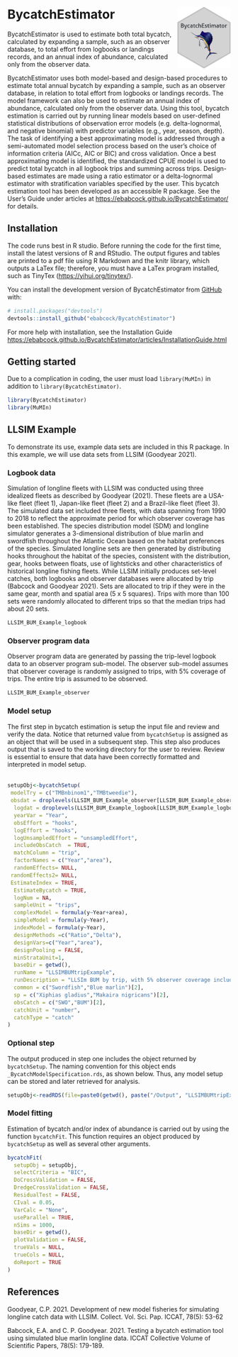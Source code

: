 
<!-- README.md is generated from README.Rmd. Please edit that file -->

# BycatchEstimator <img src="man/figures/imgfile.png" align="right" width="120"/>

<!-- badges: start -->
<!-- badges: end -->

BycatchEstimator is used to estimate both total bycatch, calculated by
expanding a sample, such as an observer database, to total effort from
logbooks or landings records, and an annual index of abundance,
calculated only from the observer data.

BycatchEstimator uses both model-based and design-based procedures to
estimate total annual bycatch by expanding a sample, such as an observer
database, in relation to total effort from logbooks or landings records.
The model framework can also be used to estimate an annual index of
abundance, calculated only from the observer data. Using this tool,
bycatch estimation is carried out by running linear models based on
user-defined statistical distributions of observation error models
(e.g. delta-lognormal, and negative binomial) with predictor variables
(e.g., year, season, depth). The task of identifying a best
approximating model is addressed through a semi-automated model
selection process based on the user’s choice of information criteria
(AICc, AIC or BIC) and cross validation. Once a best approximating model
is identified, the standardized CPUE model is used to predict total
bycatch in all logbook trips and summing across trips. Design-based
estimates are made using a ratio estimator or a delta-lognormal
estimator with stratification variables specified by the user. This
bycatch estimation tool has been developed as an accessible R package.
See the User’s Guide under articles at
<https://ebabcock.github.io/BycatchEstimator/> for details.

## Installation

The code runs best in R studio. Before running the code for the first
time, install the latest versions of R and RStudio. The output figures
and tables are printed to a pdf file using R Markdown and the knitr
library, which outputs a LaTex file; therefore, you must have a LaTex
program installed, such as TinyTex (<https://yihui.org/tinytex/>).

You can install the development version of BycatchEstimator from
[GitHub](https://github.com/) with:

``` r
# install.packages("devtools")
devtools::install_github("ebabcock/BycatchEstimator")
```

For more help with installation, see the Installation Guide
<https://ebabcock.github.io/BycatchEstimator/articles/InstallationGuide.html>

## Getting started

Due to a complication in coding, the user must load `library(MuMIn)` in
addition to `library(BycatchEstimator)`.

``` r
library(BycatchEstimator)
library(MuMIn)
```

## LLSIM Example

To demonstrate its use, example data sets are included in this R
package. In this example, we will use data sets from LLSIM (Goodyear
2021).

### Logbook data

Simulation of longline fleets with LLSIM was conducted using three
idealized fleets as described by Goodyear (2021). These fleets are a
USA-like fleet (fleet 1), Japan-like fleet (fleet 2) and a Brazil-like
fleet (fleet 3). The simulated data set included three fleets, with data
spanning from 1990 to 2018 to reflect the approximate period for which
observer coverage has been established. The species distribution model
(SDM) and longline simulator generates a 3-dimensional distribution of
blue marlin and swordfish throughout the Atlantic Ocean based on the
habitat preferences of the species. Simulated longline sets are then
generated by distributing hooks throughout the habitat of the species,
consistent with the distribution, gear, hooks between floats, use of
lightsticks and other characteristics of historical longline fishing
fleets. While LLSIM initially produces set-level catches, both logbooks
and observer databases were allocated by trip (Babcock and Goodyear
2021). Sets are allocated to trip if they were in the same gear, month
and spatial area (5 x 5 squares). Trips with more than 100 sets were
randomly allocated to different trips so that the median trips had about
20 sets.

``` r
LLSIM_BUM_Example_logbook
```

### Observer program data

Observer program data are generated by passing the trip-level logbook
data to an observer program sub-model. The observer sub-model assumes
that observer coverage is randomly assigned to trips, with 5% coverage
of trips. The entire trip is assumed to be observed.

``` r
LLSIM_BUM_Example_observer
```

### Model setup

The first step in bycatch estimation is setup the input file and review
and verify the data. Notice that returned value from `bycatchSetup` is
assigned as an object that will be used in a subsequent step. This step
also produces output that is saved to the working directory for the user
to review. Review is essential to ensure that data have been correctly
formatted and interpreted in model setup.

``` r

setupObj<-bycatchSetup(
 modelTry = c("TMBnbinom1","TMBtweedie"),
 obsdat = droplevels(LLSIM_BUM_Example_observer[LLSIM_BUM_Example_observer$Year>2010 &LLSIM_BUM_Example_observer$fleet==2,]),
  logdat = droplevels(LLSIM_BUM_Example_logbook[LLSIM_BUM_Example_logbook$Year>2010 & LLSIM_BUM_Example_logbook$fleet==2,]),
  yearVar = "Year",
  obsEffort = "hooks",
  logEffort = "hooks",
  logUnsampledEffort = "unsampledEffort",
  includeObsCatch  = TRUE,
  matchColumn = "trip",
  factorNames = c("Year","area"),
  randomEffects= NULL,
 randomEffects2= NULL,
 EstimateIndex = TRUE,
  EstimateBycatch = TRUE,
  logNum = NA,
  sampleUnit = "trips",
  complexModel = formula(y~Year+area),
  simpleModel = formula(y~Year),
  indexModel = formula(y~Year),
  designMethods =c("Ratio","Delta"),
  designVars=c("Year","area"),
  designPooling = FALSE,
  minStrataUnit=1,
  baseDir = getwd(),
  runName = "LLSIMBUMtripExample",
  runDescription = "LLSIm BUM by trip, with 5% observer coverage including observed catch in totals",
  common = c("Swordfish","Blue marlin")[2],
  sp = c("Xiphias gladius","Makaira nigricans")[2],
  obsCatch = c("SWO","BUM")[2],
  catchUnit = "number",
  catchType = "catch"
)
```

### Optional step

The output produced in step one includes the object returned by
`bycatchSetup`. The naming convention for this object ends
`_BycatchModelSpecification.rds`, as shown below. Thus, any model setup
can be stored and later retrieved for analysis.

``` r
setupObj<-readRDS(file=paste0(getwd(), paste("/Output", "LLSIMBUMtripExample"),"/", Sys.Date(),"_BycatchModelSpecification.rds"))
```

### Model fitting

Estimation of bycatch and/or index of abundance is carried out by using
the function `bycatchFit`. This function requires an object produced by
`bycatchSetup` as well as several other arguments.

``` r
bycatchFit(
  setupObj = setupObj,
  selectCriteria = "BIC",
  DoCrossValidation = FALSE,
  DredgeCrossValidation = FALSE,
  ResidualTest = FALSE,
  CIval = 0.05,
  VarCalc = "None",
  useParallel = TRUE,
  nSims = 1000,
  baseDir = getwd(),
  plotValidation = FALSE,
  trueVals = NULL,
  trueCols = NULL,
  doReport = TRUE
)
```

## References

Goodyear, C.P. 2021. Development of new model fisheries for simulating
longline catch data with LLSIM. Collect. Vol. Sci. Pap. ICCAT, 78(5):
53-62

Babcock, E.A. and C. P. Goodyear. 2021. Testing a bycatch estimation
tool using simulated blue marlin longline data. ICCAT Collective Volume
of Scientific Papers, 78(5): 179-189.
